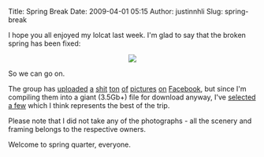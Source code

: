 Title: Spring Break
Date: 2009-04-01 05:15
Author: justinnhli
Slug: spring-break

I hope you all enjoyed my lolcat last week. I'm glad to say that the
broken spring has been fixed:

<div class="separator" style="clear:both;text-align:center;">

[![](http://www.germes-online.com/direct/dbimage/50224258/Commercial_Vehicle_Braking_Spring.jpg)](http://www.germes-online.com/direct/dbimage/50224258/Commercial_Vehicle_Braking_Spring.jpg)

</div>

So we can go on.

The group has
[uploaded](http://www.facebook.com/album.php?aid=236201&id=698285130&ref=nf)
[a](http://www.facebook.com/album.php?aid=237943&id=783765547&ref=nf)
[shit](http://www.facebook.com/album.php?aid=2183054&id=2419196&ref=nf)
[ton](http://www.facebook.com/album.php?aid=2182961&id=2417580&ref=nf)
[of](http://www.facebook.com/album.php?aid=2182901&id=2417976&ref=mf)
[pictures](http://www.facebook.com/album.php?aid=2011816&id=1600560005&ref=mf)
[on](http://www.facebook.com/album.php?aid=231912&id=897830143&ref=mf)
[Facebook](http://www.facebook.com/album.php?aid=2182622&id=2413422&ref=mf),
but since I'm compiling them into a giant (3.5Gb+) file for download
anyway, I've [selected a
few](http://picasaweb.google.com/justinnhli/NUOCSpringBreak2009?feat=directlink)
which I think represents the best of the trip.

Please note that I did not take any of the photographs - all the scenery
and framing belongs to the respective owners.

Welcome to spring quarter, everyone.

